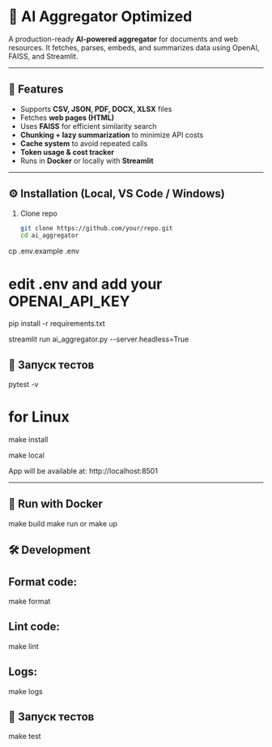 # 🔎 AI Aggregator Optimized

A production-ready **AI-powered aggregator** for documents and web resources.
It fetches, parses, embeds, and summarizes data using OpenAI, FAISS, and Streamlit.

---

## 🚀 Features
- Supports **CSV, JSON, PDF, DOCX, XLSX** files
- Fetches **web pages (HTML)**
- Uses **FAISS** for efficient similarity search
- **Chunking + lazy summarization** to minimize API costs
- **Cache system** to avoid repeated calls
- **Token usage & cost tracker**
- Runs in **Docker** or locally with **Streamlit**

---

## ⚙️ Installation (Local, VS Code / Windows)

1. Clone repo
   ```bash
   git clone https://github.com/your/repo.git
   cd ai_aggregator

cp .env.example .env
# edit .env and add your OPENAI_API_KEY

pip install -r requirements.txt

streamlit run ai_aggregator.py --server.headless=True

## 🚀 Запуск тестов

pytest -v


# for Linux 
make install

make local

App will be available at: http://localhost:8501

---

## 🐳 Run with Docker

make build
make run
 or
make up

## 🛠 Development

## Format code:
make format

## Lint code:
make lint

## Logs:
make logs

## 🚀 Запуск тестов
make test
